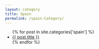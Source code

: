 ```yaml
---
layout: category
title: Spain
permalink: /spain-Category/
---
```






<ul class="postsWrapper">
{% for post in site.categories['spain'] %}
	<li><a href="{{ post.url }}">{{ post.title }}</a></li>
{% endfor %}
</ul>